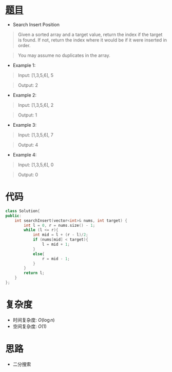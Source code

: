# [题目](https://leetcode.com/problems/search-insert-position/)

* Search Insert Position

> Given a sorted array and a target value, return the index if the target is found. If not, return the index where it would be if it were inserted in order.

> You may assume no duplicates in the array.

* Example 1:

> Input: [1,3,5,6], 5

> Output: 2

* Example 2:

> Input: [1,3,5,6], 2

> Output: 1

* Example 3:

> Input: [1,3,5,6], 7

> Output: 4

* Example 4:

> Input: [1,3,5,6], 0

> Output: 0


# 代码

```cpp
class Solution{
public:
    int searchInsert(vector<int>& nums, int target) {
        int l = 0, r = nums.size() - 1;
        while (l <= r){
            int mid = l + (r - l)/2;
            if (nums[mid] < target){
                l = mid + 1;
            }
            else{
                r = mid - 1;
            }
        }
        return l;
    }
};
```

# 复杂度

* 时间复杂度: $O(\log n)$
* 空间复杂度: $O(1)$

# 思路

* 二分搜索

